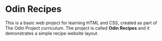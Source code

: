 # Odin Recipes

This is a basic web project for learning HTML and CSS, created as part of The Odin Project curriculum. The project is called **Odin Recipes** and it demonstrates a simple recipe website layout.
